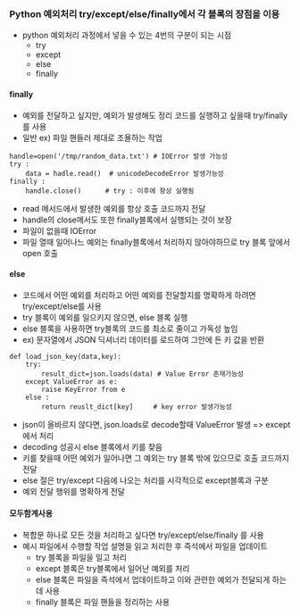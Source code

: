 ﻿### Python 예외처리 try/except/else/finally에서 각 블록의 장점을 이용
- python 예외처리 과정에서 넣을 수 있는 4번의 구분이 되는 시점
	- try
	- except
	- else
	- finally 
#### finally
- 예외를 전달하고 싶지만, 예외가 발생해도 정리 코드를 실행하고 싶을때 try/finally를 사용
- 일반 ex)  파일 핸들러 제대로 조욜하는 작업
```
handle=open('/tmp/random_data.txt') # IOError 발생 가능성
try :
	data = hadle.read()  # unicodeDecodeError 발생가능성 
finally : 
	handle.close() 	    # try : 이후에 항상 실행됨
```
- read 메서드에서 발생한 예외를 항상 호출 코드까지 전달
- handle의 close메서도 또한 finally블록에서 실행되는 것이 보장
- 파일이 없을때 IOError 
- 파일 열때 일어나느 예외는 finally블록에서 처리하지 않아야하므로 try 블록 앞에서 open 호출

#### else
- 코드에서 어떤 예외를 처리하고 어떤 예외를 전달할지를 명확하게 하려면 try/except/else를 사용
- try 블록이 예외를 일으키지 않으면, else 블록 실행
- else 블록을 사용하면 try블록의 코드를 최소로 줄이고 가독성 높임
- ex) 문자열에서 JSON 딕셔너리 데이터를 로드하여 그안에 든 키 값을 반환
```
def load_json_key(data,key):
	try:
		result_dict=json.loads(data) # Value Error 존재가능성
	except ValueError as e:
		raise KeyError from e
	else :
		return reuslt_dict[key]     # key error 발생가능성
```
- json이 올바르지 않다면, json.loads로 decode할때 ValueError 발생  => except에서 처리 
- decoding 성공시 else 블록에서 키를 찾음
- 키를 찾을때 어떤 예외가 일어나면 그 예외는 try 블록 밖에 있으므로 호출 코드까지 전달
- else 절은 try/except 다음에 나오는 처리를 시각적으로 except블록과 구분
- 예외 전달 행위를 명확하게 전달

#### 모두함계사용
- 복합문 하나로 모든 것을 처리하고 싶다면 try/except/else/finally 를 사용
- 예시 파일에서 수행할 작업 설명을 읽고 처리한 후 즉석에서 파일을 업데이트
	- try 블록을 파일을 일고 처리 
	- except 블록은 try블록에서 일어난 예외를 처리
	- else 블록은 파일을 즉석에서 업데이트하고 이와 관련한 예외가 전달되게 하는데 사용
	- finally  블록은 파일 핸들을 정리하는 사용
